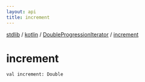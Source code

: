 ```yaml
---
layout: api
title: increment
---
```

[stdlib](../../index.html) / [kotlin](../index.html) / [DoubleProgressionIterator](index.html) / [increment](increment.html)

# increment

```
val increment: Double
```

